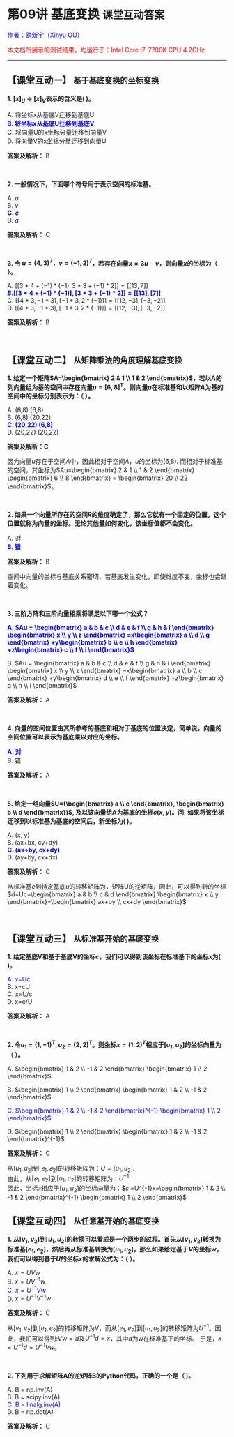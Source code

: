 # **第09讲 基底变换** `课堂互动答案`

<font color="blue">作者：欧新宇（Xinyu OU）</font>

<font color="red">本文档所展示的测试结果，均运行于：Intel Core i7-7700K CPU 4.2GHz</font>

---

## **【课堂互动一】** `基于基底变换的坐标变换`

**1. $[x]_U$ -> $[x]_V$表示的含义是( )。**  
 
A. 将坐标x从基底V迁移到基底U  
<font style='color:blue;font-weight:bold;'>B. 将坐标x从基底U迁移到基底V</font>     
C. 将向量U的x坐标分量迁移到向量V  
D. 将向量V的x坐标分量迁移到向量U

**答案及解析：** B  

<br/>

**2. 一般情况下，下面哪个符号用于表示空间的标准基。**

A. $u$  
B. $v$  
<font style='color:blue;font-weight:bold;'>C. $e$</font>  
D. $a$

**答案及解析：** C  

<br/>

**3. 令 $u=(4,3)^𝑇，v=(-1,2)^𝑇$，若存在向量$x=3u-v$，则向量$x$的坐标为（ ）。**

A. $[[3*4+(-1)*(-1), 3*3+(-1)*2]] = [[13,7]]$  
<font style='color:blue;font-weight:bold;'>$B. [[3*4+(-1)*(-1)], [3*3+(-1)*2]] = [[13],[7]]$</font>  
C. $[[4*3, -1*3],[-1*3, 2*(-1)]] = [[12, -3],[-3, -2]]$  
D. $[[4*3, -1*3],[-1*3, 2*(-1)]] = [[12, -3],[-3, -2]]$

**答案及解析：** B  

<br/>

## **【课堂互动二】** `从矩阵乘法的角度理解基底变换`

**1. 给定一个矩阵$A=\begin{bmatrix} 2 & 1 \\ 1 & 2 \end{bmatrix}$，若以A的列向量组为基的空间中存在向量$u=[6,8]^T$。则向量$u$在标准基和以矩阵$A$为基的空间中的坐标分别表示为：（ ）。**  


A. (6,8) (6,8)  
B. (6,8) (20,22)  
<font style='color:blue;font-weight:bold;'>C. (20,22) (6,8)</font>  
D. (20,22) (20,22)

**答案及解析：C** 

因为向量$u$存在于空间$A$中，因此相对于空间$A$，$u$的坐标为(6,8). 而相对于标准基的空间，其坐标为$Au=\begin{bmatrix} 2 & 1 \\ 1 & 2 \end{bmatrix} \begin{bmatrix} 6 \\ 8 \end{bmatrix} = \begin{bmatrix} 20 \\ 22 \end{bmatrix}$。

<br/>

**2. 如果一个向量所存在的空间$R$的维度确定了，那么它就有一个固定的位置，这个位置就称为向量的坐标。无论其他量如何变化，该坐标值都不会变化。**

A. 对  
<font style='color:blue;font-weight:bold;'>B. 错</font> 

**答案及解析：** B

空间中向量的坐标与基底关系密切，若基底发生变化，即使维度不变，坐标也会跟着变化。

<br/>

**3. 三阶方阵和三阶向量相乘将满足以下哪一个公式？**

<font style='color:blue;font-weight:bold;'>A. 
$Au = \begin{bmatrix} a & b & c \\ d & e & f \\ g & h & i \end{bmatrix}
\begin{bmatrix} x \\ y \\ z \end{bmatrix}
=x\begin{bmatrix} a \\ d \\ g \end{bmatrix}
+y\begin{bmatrix} b \\ e \\ h \end{bmatrix}
+z\begin{bmatrix} c \\ f \\ i \end{bmatrix}$</font>

B. $Au = \begin{bmatrix} a & b & c \\ d & e & f \\ g & h & i \end{bmatrix}
\begin{bmatrix} x \\ y \\ z \end{bmatrix}
=x\begin{bmatrix} a \\ b \\ c \end{bmatrix}
+y\begin{bmatrix} d \\ e \\ f \end{bmatrix}
+z\begin{bmatrix} g \\ h \\ i \end{bmatrix}$

**答案及解析：** A

<br/>

**4. 向量的空间位置由其所参考的基底和相对于基底的位置决定，简单说，向量的空间位置可以表示为基底乘以对应的坐标。**

<font style='color:blue;font-weight:bold;'>A. 对</font>  
B. 错

**答案及解析：** A

<br/>


**5. 给定一组向量$U=(\begin{bmatrix} a \\ c \end{bmatrix}, \begin{bmatrix} b \\ d \end{bmatrix})$, 及以该向量组A为基底的坐标$c(x,y)$。问: 如果将该坐标迁移到以标准基为基底的空间后，新坐标为( )。**  

A. (x, y)  
B. (ax+bx, cy+dy)  
<font style='color:blue;font-weight:bold;'>C. (ax+by, cx+dy)</font>  
D. (ay+by, cx+dx) 

**答案及解析：** C

从标准基$e$到特定基底$u$的转移矩阵为，矩阵U的逆矩阵，因此，可以得到新的坐标$d=Uc=\begin{bmatrix} a & b \\ c & d \end{bmatrix} \begin{bmatrix} x \\ y \end{bmatrix}=\begin{bmatrix} ax+by \\ cx+dy \end{bmatrix}$

<br/>

## **【课堂互动三】** `从标准基开始的基底变换`

**1. 给定基底V和基于基底V的坐标c，我们可以得到该坐标在标准基下的坐标x为( )。**  

<font style='color:blue;font-x-:bold;'>A. x=Uc</font>  
B. x=cU  
C. x=U/c  
D. x=c/U 

**答案及解析：** A

<br/>

**2. 令$u_1=(1,-1)^T,u_2=(2,2)^T$。则坐标$x=(1,2)^T$相应于$[u_1,u_2]$的坐标向量为（ ）。**

A. $\begin{bmatrix} 1 & 2 \\ -1 & 2 \end{bmatrix} \begin{bmatrix} 1 \\ 2 \end{bmatrix}$

B. $\begin{bmatrix} 1 \\ 2 \end{bmatrix} \begin{bmatrix} 1 & 2 \\ -1 & 2 \end{bmatrix}$

<font style='color:blue;font-x-:bold;'>C. $\begin{bmatrix} 1 & 2 \\ -1 & 2 \end{bmatrix}^{-1} \begin{bmatrix} 1 \\ 2 \end{bmatrix}$</font>

D. $\begin{bmatrix} 1 \\ 2 \end{bmatrix} \begin{bmatrix} 1 & 2 \\ -1 & 2 \end{bmatrix}^{-1}$

**答案及解析：** C

从$[u_1,u_2]$到$[𝑒_1,𝑒_2]$的转移矩阵为：$U=[u_1,u_2]$.  
由此，从$[𝑒_1,𝑒_2]$到$[u_1,u_2]$的转移矩阵为：$U^{-1}$  
因此，坐标$𝑥$相应于$[u_1,u_2]$的坐标向量为：$𝑐 =U^{-1}x=\begin{bmatrix} 1 & 2 \\ -1 & 2 \end{bmatrix}^{-1}  \begin{bmatrix} 1 \\ 2 \end{bmatrix}$


## **【课堂互动四】** `从任意基开始的基底变换`

**1. 从$[v_1,v_2]$到$[u_1,u_2]$的转换可以看成是一个两步的过程。首先从$[v_1,v_2]$转换为标准基$[e_1,e_2]$，然后再从标准基转换为$[u_1,u_2]$。那么如果给定基于$V$的坐标$w$，我们可以得到基于$U$的坐标$x$的求解公式为：（ ）。**

A. $x=UVw$  
B. $x=UV^{-1}w$  
<font style='color:blue;font-x-:bold;'>C. $x=U^{-1}Vw$</font>  
D. $x=U^{-1}V^{-1}w$

**答案及解析：** C

从$[v_1,v_2]$到$[e_1,e_2]$的转移矩阵为V，而从$[e_1,e_2]$到$[u_1,u_2]$的转移矩阵为$U^{-1}$。因此，我们可以得到:$Vw=d$及$U^{-1}d=x$，其中$d$为w在标准基下的坐标。
于是，$x=U^{-1}d=U^{-1}Vw$。

<br/>

**2. 下列用于求解矩阵A的逆矩阵B的Python代码，正确的一个是（ )。**

A. B = np.inv(A)  
B. B = scipy.inv(A)   
<font style='color:blue;font-x-:bold;'>C. B = linalg.inv(A)</font>  
D. B = np.dot(A)

**答案及解析：** C
